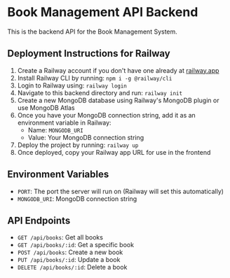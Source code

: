 # Book Management API Backend

This is the backend API for the Book Management System.

## Deployment Instructions for Railway

1. Create a Railway account if you don't have one already at [railway.app](https://railway.app)
2. Install Railway CLI by running: `npm i -g @railway/cli`
3. Login to Railway using: `railway login`
4. Navigate to this backend directory and run: `railway init`
5. Create a new MongoDB database using Railway's MongoDB plugin or use MongoDB Atlas
6. Once you have your MongoDB connection string, add it as an environment variable in Railway:
   - Name: `MONGODB_URI`
   - Value: Your MongoDB connection string
7. Deploy the project by running: `railway up`
8. Once deployed, copy your Railway app URL for use in the frontend

## Environment Variables

- `PORT`: The port the server will run on (Railway will set this automatically)
- `MONGODB_URI`: MongoDB connection string

## API Endpoints

- `GET /api/books`: Get all books
- `GET /api/books/:id`: Get a specific book
- `POST /api/books`: Create a new book
- `PUT /api/books/:id`: Update a book
- `DELETE /api/books/:id`: Delete a book
